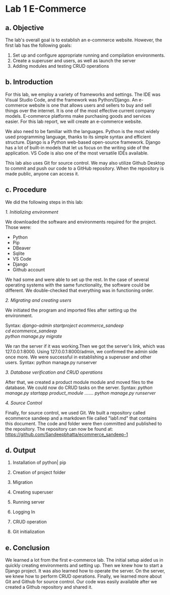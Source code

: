 # Lab 1 E-Commerce


## a. Objective

The lab's overall goal is to establish an e-commerce website. However, the first lab has the following goals:
1. Set up and configure appropriate running and compilation environments.
2. Create a superuser and users, as well as launch the server
3. Adding modules and testing CRUD operations

## b. Introduction

For this lab, we employ a variety of frameworks and settings. The IDE was Visual Studio Code, and the framework was Python/Django. An e-commerce website is one that allows users and sellers to buy and sell things over the internet. It is one of the most effective current company models. E-commerce platforms make purchasing goods and services easier. For this lab report, we will create an e-commerce website.

We also need to be familiar with the languages. Python is the most widely used programming language, thanks to its simple syntax and efficient structure. Django is a Python web-based open-source framework. Django has a lot of built-in models that let us focus on the writing side of the application. VS Code is also one of the most versatile IDEs available.

This lab also uses Git for source control. We may also utilize Github Desktop to commit and push our code to a GitHub repository. When the repository is made public, anyone can access it.

## c. Procedure
We did the following steps in this lab:

*1. Initializing environment*

We downloaded the software and environments required for the project. Those were:
* Python
* Pip
* DBeaver
* Sqlite
* VS Code
* Django
* Github account

We had some and were able to set up the rest. In the case of several operating systems with the same functionality, the software could be different. We double-checked that everything was in functioning order.

*2. Migrating and creating users*

We initiated the program and imported files after setting up the environment.

Syntax: 
*django-admin startproject ecommerce_sandeep  
cd ecommerce_sandeep  
python manage.py migrate* 

We ran the server if it was working.Then we got the server's link, which was 127.0.0.1:8000. Using 127.0.0.1:8000/admin, we confirmed the admin side once more. We were successful in establishing a superuser and other users.
Syntax: python manage.py runserver 

*3. Database verification and CRUD operations*

After that, we created a product module module and moved files to the database. We could now do CRUD tasks on the server.
Syntax: *python manage.py startapp product_module
…….
python manage.py runserver*

*4. Source Control*

Finally, for source control, we used Git. We built a repository called ecommerce sandeep and a markdown file called "lab1.md" that contains this document. The code and folder were then committed and published to the repository. The repository can now be found at:
https://github.com/Sandeepbhatta/ecommerce_sandeep-1
## d. Output

1. Installation of python| pip

2. Creation of project folder

4. Migration



5. Creating superuser

5. Running server


6. Logging In


8. CRUD operation


10. Git initialization


## e. Conclusion 

We learned a lot from the first e-commerce lab. The initial setup aided us in quickly creating environments and setting up. Then we knew how to start a Django project. It was also learned how to operate the server. On the server, we knew how to perform CRUD operations. Finally, we learned more about Git and Github for source control. Our code was easily available after we created a Github repository and shared it.
